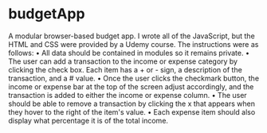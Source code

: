 # budgetApp
A modular browser-based budget app. I wrote all of the JavaScript, but the HTML and CSS were provided by a Udemy course. The instructions were as follows:
• All data should be contained in modules so it remains private.
• The user can add a transaction to the income or expense category by clicking the check box. Each item has a + or - sign, a description of the transaction, and a # value.
• Once the user clicks the checkmark button, the income or expense bar at the top of the screen adjust accordingly, and the transaction is added to either the income or expense column.
• The user should be able to remove a transaction by clicking the x that appears when they hover to the right of the item's value.
• Each expense item should also display what percentage it is of the total income.

